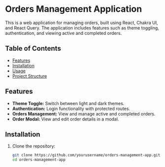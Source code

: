 # Orders Management Application

This is a web application for managing orders, built using React, Chakra UI, and React Query. The application includes features such as theme toggling, authentication, and viewing active and completed orders.

## Table of Contents

- [Features](#features)
- [Installation](#installation)
- [Usage](#usage)
- [Project Structure](#project-structure)

## Features

- **Theme Toggle:** Switch between light and dark themes.
- **Authentication:** Login functionality with protected routes.
- **Orders Management:** View and manage active and completed orders.
- **Order Modal:** View and edit order details in a modal.

## Installation

1. Clone the repository:
   ```bash
   git clone https://github.com/yourusername/orders-management-app.git
   cd orders-management-app
